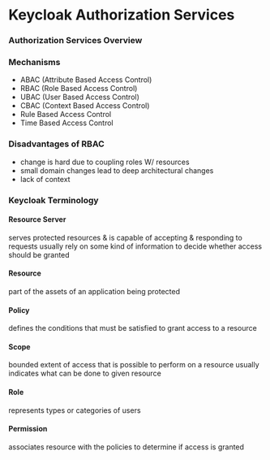# Keycloak Authorization Services
### Authorization Services Overview
### Mechanisms
- ABAC (Attribute Based Access Control)
- RBAC (Role Based Access Control)
- UBAC (User Based Access Control)
- CBAC (Context Based Access Control)
- Rule Based Access Control
- Time Based Access Control
### Disadvantages of RBAC
- change is hard due to coupling roles W/ resources
- small domain changes lead to deep architectural changes
- lack of context
### Keycloak Terminology
#### Resource Server
serves protected resources & is capable of accepting & responding to requests
usually rely on some kind of information to decide whether access should be granted
#### Resource
part of the assets of an application being protected
#### Policy
defines the conditions that must be satisfied to grant access to a resource
#### Scope
bounded extent of access that is possible to perform on a resource
usually indicates what can be done to given resource
#### Role
represents types or categories of users
#### Permission
associates resource with the policies to determine if access is granted
